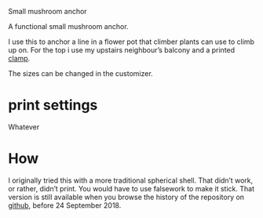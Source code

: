 Small mushroom anchor

A functional small mushroom anchor.

I use this to anchor a line in a flower pot that climber plants can use to climb up on. For the top i use my upstairs neighbour’s balcony and a printed [clamp](https://www.thingiverse.com/thing:1859040).

The sizes can be changed in the customizer.

# print settings

Whatever

# How

I originally tried this with a more traditional spherical shell. That didn’t work, or rather, didn’t print. You would have to use falsework to make it stick. That version is still available when you browse the history of the repository on [github](https://github.com/ospalh/3d-printing/tree/develop/mushroom_achor), before 24 September 2018.
